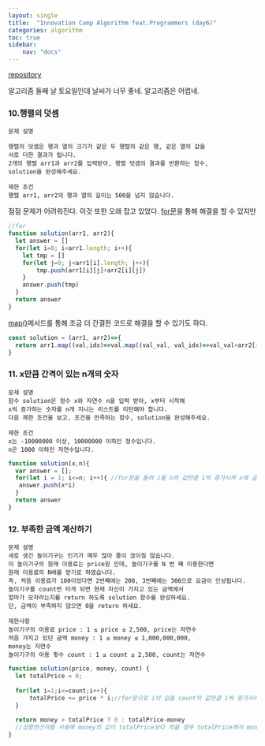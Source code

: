 ```yaml
---
layout: single
title:  "Innovation Camp Algorithm feat.Programmers (day6)"
categories: algorithm
toc: true
sidebar: 
    nav: "docs"
---
```

[repository](https://github.com/dan-studio/algorithms)


알고리즘 둘째 날 
토요일인데 날씨가 너무 좋네.
알고리즘은 어렵네.

### 10.행렬의 덧셈


~~~
문제 설명

행렬의 덧셈은 행과 열의 크기가 같은 두 행렬의 같은 행, 같은 열의 값을 
서로 더한 결과가 됩니다. 
2개의 행렬 arr1과 arr2를 입력받아, 행렬 덧셈의 결과를 반환하는 함수, 
solution을 완성해주세요.

제한 조건
행렬 arr1, arr2의 행과 열의 길이는 500을 넘지 않습니다.
~~~


점점 문제가 어려워진다. 이것 또한 오래 잡고 있었다.
[for문](https://developer.mozilla.org/ko/docs/Web/JavaScript/Reference/Statements/for)을 통해 해결을 할 수 있지만


~~~js
//for
function solution(arr1, arr2){
  let answer = []
  for(let i=0; i<arr1.length; i++){
    let tmp = []
    for(let j=0; j<arr1[i].length; j++){
    	tmp.push(arr1[i][j]+arr2[i][j])
    }
    answer.push(tmp)
  }
  return answer
}
~~~


[map()](https://developer.mozilla.org/ko/docs/Web/JavaScript/Reference/Global_Objects/Array/map)메서드를 통해 조금 더 간결한 코드로 해결을 할 수 있기도 하다.
~~~js
const solution = (arr1, arr2)=>{
  return arr1.map((val,idx)=>val.map((val_val, val_idx)=>val_val+arr2[idx][val_idx]))
}
~~~

### 11. x만큼 간격이 있는 n개의 숫자


```
문제 설명
함수 solution은 정수 x와 자연수 n을 입력 받아, x부터 시작해 
x씩 증가하는 숫자를 n개 지니는 리스트를 리턴해야 합니다. 
다음 제한 조건을 보고, 조건을 만족하는 함수, solution을 완성해주세요.

제한 조건
x는 -10000000 이상, 10000000 이하인 정수입니다.
n은 1000 이하인 자연수입니다.
```

```js
function solution(x,n){
  var answer = [];
  for(let i = 1; i<=n; i++){ //for문을 돌려 i를 n의 값만큼 1씩 증가시켜 x에 곱한 값을 answer 배열에 넣어준다.
   answer.push(x*i)
  }
  return answer
}
```

### 12. 부족한 금액 계산하기


~~~
문제 설명
새로 생긴 놀이기구는 인기가 매우 많아 줄이 끊이질 않습니다. 
이 놀이기구의 원래 이용료는 price원 인데, 놀이기구를 N 번 째 이용한다면 
원래 이용료의 N배를 받기로 하였습니다. 
즉, 처음 이용료가 100이었다면 2번째에는 200, 3번째에는 300으로 요금이 인상됩니다.
놀이기구를 count번 타게 되면 현재 자신이 가지고 있는 금액에서 
얼마가 모자라는지를 return 하도록 solution 함수를 완성하세요.
단, 금액이 부족하지 않으면 0을 return 하세요.

제한사항
놀이기구의 이용료 price : 1 ≤ price ≤ 2,500, price는 자연수
처음 가지고 있던 금액 money : 1 ≤ money ≤ 1,000,000,000, 
money는 자연수
놀이기구의 이용 횟수 count : 1 ≤ count ≤ 2,500, count는 자연수
~~~
~~~js
function solution(price, money, count) {
  let totalPrice = 0;
  
  for(let i=1;i<=count;i++){
      totalPrice += price * i;//for문으로 i의 값을 count의 값만큼 1씩 증가시켜주고 totalPrice의 값에 price에 i만큼 곱한 값을 전무 더해줍니다.
  }
  
  return money > totalPrice ? 0 : totalPrice-money
  //삼항연산자를 사용해 money의 값이 totalPrice보다 작을 경우 totalPrice에서 money를 뺀 값을 반환해 줍니다.
}
~~~
